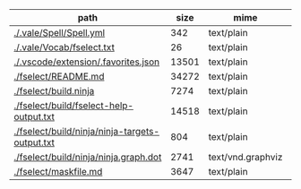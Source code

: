 path                                                                                                 |  size   |  mime               |  line_count
-----------------------------------------------------------------------------------------------------|---------|---------------------|------------
[./.vale/Spell/Spell.yml](.././.vale/Spell/Spell.yml)                                                |  342    |  text/plain         |  15
[./.vale/Vocab/fselect.txt](.././.vale/Vocab/fselect.txt)                                            |  26     |  text/plain         |  3
[./.vscode/extension/.favorites.json](.././.vscode/extension/.favorites.json)                        |  13501  |  text/plain         |  432
[./fselect/README.md](.././fselect/README.md)                                                        |  34272  |  text/plain         |  807
[./fselect/build.ninja](.././fselect/build.ninja)                                                    |  7274   |  text/plain         |  227
[./fselect/build/fselect-help-output.txt](.././fselect/build/fselect-help-output.txt)                |  14518  |  text/plain         |  189
[./fselect/build/ninja/ninja-targets-output.txt](.././fselect/build/ninja/ninja-targets-output.txt)  |  804    |  text/plain         |  18
[./fselect/build/ninja/ninja.graph.dot](.././fselect/build/ninja/ninja.graph.dot)                    |  2741   |  text/vnd.graphviz  |  55
[./fselect/maskfile.md](.././fselect/maskfile.md)                                                    |  3647   |  text/plain         |  216
